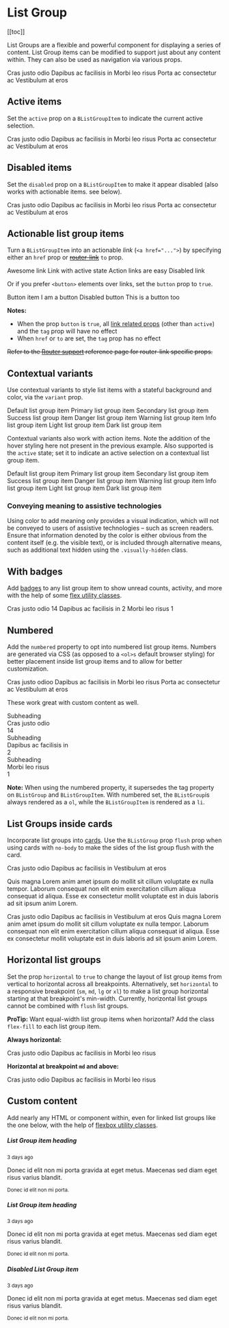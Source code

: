 # List Group

<ComponentSidebar>

[[toc]]

</ComponentSidebar>

<div class="lead mb-5">

List Groups are a flexible and powerful component for displaying a series of content. List Group items can be modified to support just about any content within. They can also be used as navigation via various props.

</div>

<HighlightCard>
  <BListGroup>
    <BListGroupItem>Cras justo odio</BListGroupItem>
    <BListGroupItem>Dapibus ac facilisis in</BListGroupItem>
    <BListGroupItem>Morbi leo risus</BListGroupItem>
    <BListGroupItem>Porta ac consectetur ac</BListGroupItem>
    <BListGroupItem>Vestibulum at eros</BListGroupItem>
  </BListGroup>
  <template #html>

```vue-html
<BListGroup>
  <BListGroupItem>Cras justo odio</BListGroupItem>
  <BListGroupItem>Dapibus ac facilisis in</BListGroupItem>
  <BListGroupItem>Morbi leo risus</BListGroupItem>
  <BListGroupItem>Porta ac consectetur ac</BListGroupItem>
  <BListGroupItem>Vestibulum at eros</BListGroupItem>
</BListGroup>
```

  </template>
</HighlightCard>

## Active items

Set the `active` prop on a `BListGroupItem` to indicate the current active selection.

<HighlightCard>
  <BListGroup>
    <BListGroupItem>Cras justo odio</BListGroupItem>
    <BListGroupItem active>Dapibus ac facilisis in</BListGroupItem>
    <BListGroupItem>Morbi leo risus</BListGroupItem>
    <BListGroupItem>Porta ac consectetur ac</BListGroupItem>
    <BListGroupItem>Vestibulum at eros</BListGroupItem>
  </BListGroup>
  <template #html>

```vue-html
<BListGroup>
  <BListGroupItem>Cras justo odio</BListGroupItem>
  <BListGroupItem active>Dapibus ac facilisis in</BListGroupItem>
  <BListGroupItem>Morbi leo risus</BListGroupItem>
  <BListGroupItem>Porta ac consectetur ac</BListGroupItem>
  <BListGroupItem>Vestibulum at eros</BListGroupItem>
</BListGroup>
```

  </template>
</HighlightCard>

## Disabled items

Set the `disabled` prop on a `BListGroupItem` to make it appear disabled (also works with
actionable items. see below).

<HighlightCard>
  <BListGroup>
    <BListGroupItem disabled>Cras justo odio</BListGroupItem>
    <BListGroupItem>Dapibus ac facilisis in</BListGroupItem>
    <BListGroupItem>Morbi leo risus</BListGroupItem>
    <BListGroupItem disabled>Porta ac consectetur ac</BListGroupItem>
    <BListGroupItem>Vestibulum at eros</BListGroupItem>
  </BListGroup>
  <template #html>

```vue-html
<BListGroup>
  <BListGroupItem disabled>Cras justo odio</BListGroupItem>
  <BListGroupItem>Dapibus ac facilisis in</BListGroupItem>
  <BListGroupItem>Morbi leo risus</BListGroupItem>
  <BListGroupItem disabled>Porta ac consectetur ac</BListGroupItem>
  <BListGroupItem>Vestibulum at eros</BListGroupItem>
</BListGroup>
```

  </template>
</HighlightCard>

## Actionable list group items

Turn a `BListGroupItem` into an actionable _link_ (`<a href="...">`) by specifying either an
`href` prop or ~~[router-link](/docs/reference/router-links)~~ `to` prop.

<HighlightCard>
  <BListGroup>
    <BListGroupItem href="#some-link">Awesome link</BListGroupItem>
    <BListGroupItem href="#" active>Link with active state</BListGroupItem>
    <BListGroupItem href="#">Action links are easy</BListGroupItem>
    <BListGroupItem href="#foobar" disabled>Disabled link</BListGroupItem>
  </BListGroup>
  <template #html>

```vue-html
<BListGroup>
  <BListGroupItem href="#some-link">Awesome link</BListGroupItem>
  <BListGroupItem href="#" active>Link with active state</BListGroupItem>
  <BListGroupItem href="#">Action links are easy</BListGroupItem>
  <BListGroupItem href="#foobar" disabled>Disabled link</BListGroupItem>
</BListGroup>
```

  </template>
</HighlightCard>

Or if you prefer `<button>` elements over links, set the `button` prop to `true`.

<HighlightCard>
  <BListGroup>
    <BListGroupItem button>Button item</BListGroupItem>
    <BListGroupItem button>I am a button</BListGroupItem>
    <BListGroupItem button disabled>Disabled button</BListGroupItem>
    <BListGroupItem button>This is a button too</BListGroupItem>
  </BListGroup>
  <template #html>

```vue-html
<BListGroup>
  <BListGroupItem button>Button item</BListGroupItem>
  <BListGroupItem button>I am a button</BListGroupItem>
  <BListGroupItem button disabled>Disabled button</BListGroupItem>
  <BListGroupItem button>This is a button too</BListGroupItem>
</BListGroup>
```

  </template>
</HighlightCard>

**Notes:**

- When the prop `button` is `true`, all [link related props](/docs/components/link) (other than
  `active`) and the `tag` prop will have no effect
- When `href` or `to` are set, the `tag` prop has no effect

~~Refer to the [Router support](/docs/reference/router-links) reference page for router-link specific
props.~~

## Contextual variants

Use contextual variants to style list items with a stateful background and color, via the `variant`
prop.

<HighlightCard>
  <BListGroup>
    <BListGroupItem>Default list group item</BListGroupItem>
    <BListGroupItem variant="primary">Primary list group item</BListGroupItem>
    <BListGroupItem variant="secondary">Secondary list group item</BListGroupItem>
    <BListGroupItem variant="success">Success list group item</BListGroupItem>
    <BListGroupItem variant="danger">Danger list group item</BListGroupItem>
    <BListGroupItem variant="warning">Warning list group item</BListGroupItem>
    <BListGroupItem variant="info">Info list group item</BListGroupItem>
    <BListGroupItem variant="light">Light list group item</BListGroupItem>
    <BListGroupItem variant="dark">Dark list group item</BListGroupItem>
  </BListGroup>
  <template #html>

```vue-html
<BListGroup>
  <BListGroupItem>Default list group item</BListGroupItem>
  <BListGroupItem variant="primary">Primary list group item</BListGroupItem>
  <BListGroupItem variant="secondary">Secondary list group item</BListGroupItem>
  <BListGroupItem variant="success">Success list group item</BListGroupItem>
  <BListGroupItem variant="danger">Danger list group item</BListGroupItem>
  <BListGroupItem variant="warning">Warning list group item</BListGroupItem>
  <BListGroupItem variant="info">Info list group item</BListGroupItem>
  <BListGroupItem variant="light">Light list group item</BListGroupItem>
  <BListGroupItem variant="dark">Dark list group item</BListGroupItem>
</BListGroup>
```

  </template>
</HighlightCard>

Contextual variants also work with action items. Note the addition of the hover styling here not
present in the previous example. Also supported is the `active` state; set it to indicate an active
selection on a contextual list group item.

<HighlightCard>
  <BListGroup>
    <BListGroupItem href="#">Default list group item</BListGroupItem>
    <BListGroupItem href="#" variant="primary">Primary list group item</BListGroupItem>
    <BListGroupItem href="#" variant="secondary">Secondary list group item</BListGroupItem>
    <BListGroupItem href="#" variant="success">Success list group item</BListGroupItem>
    <BListGroupItem href="#" variant="danger">Danger list group item</BListGroupItem>
    <BListGroupItem href="#" variant="warning">Warning list group item</BListGroupItem>
    <BListGroupItem href="#" variant="info">Info list group item</BListGroupItem>
    <BListGroupItem href="#" variant="light">Light list group item</BListGroupItem>
    <BListGroupItem href="#" variant="dark">Dark list group item</BListGroupItem>
  </BListGroup>
  <template #html>

```vue-html
<BListGroup>
  <BListGroupItem href="#">Default list group item</BListGroupItem>
  <BListGroupItem href="#" variant="primary">Primary list group item</BListGroupItem>
  <BListGroupItem href="#" variant="secondary">Secondary list group item</BListGroupItem>
  <BListGroupItem href="#" variant="success">Success list group item</BListGroupItem>
  <BListGroupItem href="#" variant="danger">Danger list group item</BListGroupItem>
  <BListGroupItem href="#" variant="warning">Warning list group item</BListGroupItem>
  <BListGroupItem href="#" variant="info">Info list group item</BListGroupItem>
  <BListGroupItem href="#" variant="light">Light list group item</BListGroupItem>
  <BListGroupItem href="#" variant="dark">Dark list group item</BListGroupItem>
</BListGroup>
```

  </template>
</HighlightCard>

### Conveying meaning to assistive technologies

Using color to add meaning only provides a visual indication, which will not be conveyed to users of
assistive technologies – such as screen readers. Ensure that information denoted by the color is
either obvious from the content itself (e.g. the visible text), or is included through alternative
means, such as additional text hidden using the `.visually-hidden` class.

## With badges

Add [badges](/docs/components/badge) to any list group item to show unread counts, activity, and
more with the help of some [flex utility classes](/docs/reference/utility-classes).

<HighlightCard>
  <BListGroup>
    <BListGroupItem class="d-flex justify-content-between align-items-center">
      Cras justo odio
      <BBadge variant="primary" pill>14</BBadge>
    </BListGroupItem>
    <BListGroupItem class="d-flex justify-content-between align-items-center">
      Dapibus ac facilisis in
      <BBadge variant="primary" pill>2</BBadge>
    </BListGroupItem>
    <BListGroupItem class="d-flex justify-content-between align-items-center">
      Morbi leo risus
      <BBadge variant="primary" pill>1</BBadge>
    </BListGroupItem>
  </BListGroup>
  <template #html>

```vue-html
<BListGroup>
  <BListGroupItem class="d-flex justify-content-between align-items-center">
    Cras justo odio
    <BBadge variant="primary" pill>14</BBadge>
  </BListGroupItem>

  <BListGroupItem class="d-flex justify-content-between align-items-center">
    Dapibus ac facilisis in
    <BBadge variant="primary" pill>2</BBadge>
  </BListGroupItem>

  <BListGroupItem class="d-flex justify-content-between align-items-center">
    Morbi leo risus
    <BBadge variant="primary" pill>1</BBadge>
  </BListGroupItem>
</BListGroup>
```

  </template>
</HighlightCard>

## Numbered

Add the `numbered` property to opt into numbered list group items. Numbers are generated via CSS (as opposed to a `<ol>s` default browser styling) for better placement inside list group items and to allow for better customization.

<HighlightCard>
  <BListGroup numbered>
    <BListGroupItem>Cras justo odioo</BListGroupItem>
    <BListGroupItem>Dapibus ac facilisis in</BListGroupItem>
    <BListGroupItem>Morbi leo risus</BListGroupItem>
    <BListGroupItem>Porta ac consectetur ac</BListGroupItem>
    <BListGroupItem>Vestibulum at eros</BListGroupItem>
  </BListGroup>
  <template #html>

```vue-html
<BListGroup numbered>
  <BListGroupItem>Cras justo odioo</BListGroupItem>
  <BListGroupItem>Dapibus ac facilisis in</BListGroupItem>
  <BListGroupItem>Morbi leo risus</BListGroupItem>
  <BListGroupItem>Porta ac consectetur ac</BListGroupItem>
  <BListGroupItem>Vestibulum at eros</BListGroupItem>
</BListGroup>
```

  </template>
</HighlightCard>

These work great with custom content as well.

<HighlightCard>
  <BListGroup numbered>
    <BListGroupItem class="d-flex justify-content-between align-items-start">
      <div class="ms-2 me-auto">
        <div class="fw-bold">Subheading</div>
        Cras justo odio
      </div>
      <BBadge variant="primary" pill>14</BBadge>
    </BListGroupItem>
    <BListGroupItem class="d-flex justify-content-between align-items-start">
      <div class="ms-2 me-auto">
        <div class="fw-bold">Subheading</div>
        Dapibus ac facilisis in
        </div>
        <BBadge variant="primary" pill>2</BBadge>
    </BListGroupItem>
    <BListGroupItem class="d-flex justify-content-between align-items-start">
      <div class="ms-2 me-auto">
        <div class="fw-bold">Subheading</div>
        Morbi leo risus
      </div>
      <BBadge variant="primary" pill>1</BBadge>
    </BListGroupItem>
  </BListGroup>
  <template #html>

```vue-html
<BListGroup numbered>
  <BListGroupItem class="d-flex justify-content-between align-items-start">
    <div class="ms-2 me-auto">
      <div class="fw-bold">Subheading</div>
      Cras justo odio
    </div>
    <BBadge variant="primary" pill>14</BBadge>
  </BListGroupItem>

  <BListGroupItem class="d-flex justify-content-between align-items-start">
    <div class="ms-2 me-auto">
      <div class="fw-bold">Subheading</div>
      Dapibus ac facilisis in
    </div>
    <BBadge variant="primary" pill>2</BBadge>
  </BListGroupItem>

  <BListGroupItem class="d-flex justify-content-between align-items-start">
    <div class="ms-2 me-auto">
      <div class="fw-bold">Subheading</div>
      Morbi leo risus
    </div>
    <BBadge variant="primary" pill>1</BBadge>
  </BListGroupItem>
</BListGroup>
```

  </template>
</HighlightCard>

**Note:** When using the numbered property, it supersedes the tag property on `BListGroup` and `BListGroupItem`.
With numbered set, the `BListGroup`is always rendered as a `ol`, while the `BListGroupItem` is rendered as a `li`.

## List Groups inside cards

Incorporate list groups into [cards](/docs/components/card). Use the `BListGroup` prop `flush`
prop when using cards with `no-body` to make the sides of the list group flush with the card.

<HighlightCard>
  <BCardGroup deck>
    <BCard header="Card with list group">
      <BListGroup>
        <BListGroupItem href="#">Cras justo odio</BListGroupItem>
        <BListGroupItem href="#">Dapibus ac facilisis in</BListGroupItem>
        <BListGroupItem href="#">Vestibulum at eros</BListGroupItem>
      </BListGroup>
      <p class="card-text mt-2">
        Quis magna Lorem anim amet ipsum do mollit sit cillum voluptate ex nulla tempor. Laborum
        consequat non elit enim exercitation cillum aliqua consequat id aliqua. Esse ex consectetur
        mollit voluptate est in duis laboris ad sit ipsum anim Lorem.
      </p>
    </BCard>
    <BCard no-body header="Card with flush list group">
      <BListGroup flush>
        <BListGroupItem href="#">Cras justo odio</BListGroupItem>
        <BListGroupItem href="#">Dapibus ac facilisis in</BListGroupItem>
        <BListGroupItem href="#">Vestibulum at eros</BListGroupItem>
      </BListGroup>
      <BCardBody>
        Quis magna Lorem anim amet ipsum do mollit sit cillum voluptate ex nulla tempor. Laborum
        consequat non elit enim exercitation cillum aliqua consequat id aliqua. Esse ex consectetur
        mollit voluptate est in duis laboris ad sit ipsum anim Lorem.
      </BCardBody>
    </BCard>
  </BCardGroup>
  <template #html>

```vue-html
<BCardGroup deck>
  <BCard header="Card with list group">
    <BListGroup>
      <BListGroupItem href="#">Cras justo odio</BListGroupItem>
      <BListGroupItem href="#">Dapibus ac facilisis in</BListGroupItem>
      <BListGroupItem href="#">Vestibulum at eros</BListGroupItem>
    </BListGroup>

    <p class="card-text mt-2">
      Quis magna Lorem anim amet ipsum do mollit sit cillum voluptate ex nulla tempor. Laborum
      consequat non elit enim exercitation cillum aliqua consequat id aliqua. Esse ex consectetur
      mollit voluptate est in duis laboris ad sit ipsum anim Lorem.
    </p>
  </BCard>

  <BCard no-body header="Card with flush list group">
    <BListGroup flush>
      <BListGroupItem href="#">Cras justo odio</BListGroupItem>
      <BListGroupItem href="#">Dapibus ac facilisis in</BListGroupItem>
      <BListGroupItem href="#">Vestibulum at eros</BListGroupItem>
    </BListGroup>

    <BCardBody>
      Quis magna Lorem anim amet ipsum do mollit sit cillum voluptate ex nulla tempor. Laborum
      consequat non elit enim exercitation cillum aliqua consequat id aliqua. Esse ex consectetur
      mollit voluptate est in duis laboris ad sit ipsum anim Lorem.
    </BCardBody>
  </BCard>
</BCardGroup>
```

  </template>
</HighlightCard>

## Horizontal list groups

Set the prop `horizontal` to `true` to change the layout of list group items from vertical to
horizontal across all breakpoints. Alternatively, set `horizontal` to a responsive breakpoint (`sm`,
`md`, `lg` or `xl`) to make a list group horizontal starting at that breakpoint's min-width.
Currently, horizontal list groups cannot be combined with `flush` list groups.

**ProTip:** Want equal-width list group items when horizontal? Add the class `flex-fill` to each
list group item.

**Always horizontal:**

<HighlightCard>
  <BListGroup horizontal>
    <BListGroupItem>Cras justo odio</BListGroupItem>
    <BListGroupItem>Dapibus ac facilisis in</BListGroupItem>
    <BListGroupItem>Morbi leo risus</BListGroupItem>
  </BListGroup>
  <template #html>

```vue-html
<BListGroup horizontal>
  <BListGroupItem>Cras justo odio</BListGroupItem>
  <BListGroupItem>Dapibus ac facilisis in</BListGroupItem>
  <BListGroupItem>Morbi leo risus</BListGroupItem>
</BListGroup>
```

  </template>
</HighlightCard>

**Horizontal at breakpoint `md` and above:**

<HighlightCard>
  <BListGroup horizontal="md">
    <BListGroupItem>Cras justo odio</BListGroupItem>
    <BListGroupItem>Dapibus ac facilisis in</BListGroupItem>
    <BListGroupItem>Morbi leo risus</BListGroupItem>
  </BListGroup>
  <template #html>

```vue-html
<BListGroup horizontal="md">
  <BListGroupItem>Cras justo odio</BListGroupItem>
  <BListGroupItem>Dapibus ac facilisis in</BListGroupItem>
  <BListGroupItem>Morbi leo risus</BListGroupItem>
</BListGroup>
```

  </template>
</HighlightCard>

## Custom content

Add nearly any HTML or component within, even for linked list groups like the one below, with the
help of [flexbox utility classes](/docs/reference/utility-classes).

<HighlightCard>
  <BListGroup>
    <BListGroupItem href="#" active class="flex-column align-items-start">
        <div class="d-flex w-100 justify-content-between">
          <h5 class="mb-1">List Group item heading</h5>
          <small>3 days ago</small>
        </div>
        <p class="mb-1">
          Donec id elit non mi porta gravida at eget metus. Maecenas sed diam eget risus varius blandit.
        </p>
        <small>Donec id elit non mi porta.</small>
    </BListGroupItem>
    <BListGroupItem href="#" class="flex-column align-items-start">
      <div class="d-flex w-100 justify-content-between">
        <h5 class="mb-1">List Group item heading</h5>
        <small class="text-body-secondary">3 days ago</small>
      </div>
      <p class="mb-1">
      Donec id elit non mi porta gravida at eget metus. Maecenas sed diam eget risus varius blandit.
      </p>
      <small class="text-body-secondary">Donec id elit non mi porta.</small>
    </BListGroupItem>
    <BListGroupItem href="#" disabled class="flex-column align-items-start">
      <div class="d-flex w-100 justify-content-between">
        <h5 class="mb-1">Disabled List Group item</h5>
        <small class="text-body-secondary">3 days ago</small>
      </div>
      <p class="mb-1">
      Donec id elit non mi porta gravida at eget metus. Maecenas sed diam eget risus varius blandit.
      </p>
      <small class="text-body-secondary">Donec id elit non mi porta.</small>
    </BListGroupItem>
  </BListGroup>
  <template #html>

```vue-html
<BListGroup>
  <BListGroupItem href="#" active class="flex-column align-items-start">
    <div class="d-flex w-100 justify-content-between">
      <h5 class="mb-1">List Group item heading</h5>
      <small>3 days ago</small>
    </div>

    <p class="mb-1">
      Donec id elit non mi porta gravida at eget metus. Maecenas sed diam eget risus varius blandit.
    </p>

    <small>Donec id elit non mi porta.</small>
  </BListGroupItem>

  <BListGroupItem href="#" class="flex-column align-items-start">
    <div class="d-flex w-100 justify-content-between">
      <h5 class="mb-1">List Group item heading</h5>
      <small class="text-body-secondary">3 days ago</small>
    </div>

    <p class="mb-1">
      Donec id elit non mi porta gravida at eget metus. Maecenas sed diam eget risus varius blandit.
    </p>

    <small class="text-body-secondary">Donec id elit non mi porta.</small>
  </BListGroupItem>

  <BListGroupItem href="#" disabled class="flex-column align-items-start">
    <div class="d-flex w-100 justify-content-between">
      <h5 class="mb-1">Disabled List Group item</h5>
      <small class="text-body-secondary">3 days ago</small>
    </div>

    <p class="mb-1">
      Donec id elit non mi porta gravida at eget metus. Maecenas sed diam eget risus varius blandit.
    </p>

    <small class="text-body-secondary">Donec id elit non mi porta.</small>
  </BListGroupItem>
</BListGroup>
```

  </template>
</HighlightCard>

<ComponentReference :data="data" />

<script setup lang="ts">
import {data} from '../../data/components/listGroup.data'
import ComponentReference from '../../components/ComponentReference.vue'
import ComponentSidebar from '../../components/ComponentSidebar.vue'
import HighlightCard from '../../components/HighlightCard.vue'
import {BCard, BCardBody, BListGroup, BBadge, BCardGroup, BListGroupItem} from 'bootstrap-vue-next'
</script>

